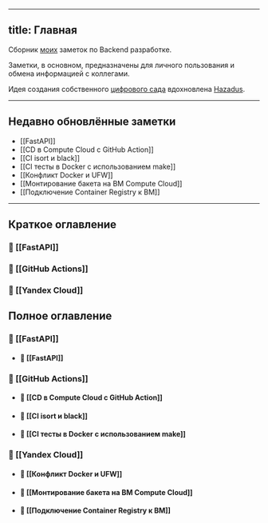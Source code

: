 
---
title: Главная
---
Сборник [моих](https://github.com/chrnmaxim) заметок по Backend разработке.

Заметки, в основном, предназначены для личного пользования и обмена информацией c коллегами.

Идея создания собственного [цифрового сада](https://jzhao.xyz/posts/networked-thought)
вдохновлена [Hazadus](https://github.com/hazadus).

----

## Недавно обновлённые заметки

- [[FastAPI]]
- [[CD в Compute Cloud с GitHub Action]]
- [[CI isort и black]]
- [[CI тесты в Docker c использованием make]]
- [[Конфликт Docker и UFW]]
- [[Монтирование бакета на ВМ Compute Cloud]]
- [[Подключение Container Registry к ВМ]]


----

## Краткое оглавление
### 📂 [[FastAPI]]
### 📂 [[GitHub Actions]]
### 📂 [[Yandex Cloud]]


## Полное оглавление
### 📂 [[FastAPI]]
- #### 📄 [[FastAPI]]
### 📂 [[GitHub Actions]]
- #### 📄 [[CD в Compute Cloud с GitHub Action]]
- #### 📄 [[CI isort и black]]
- #### 📄 [[CI тесты в Docker c использованием make]]
### 📂 [[Yandex Cloud]]
- #### 📄 [[Конфликт Docker и UFW]]
- #### 📄 [[Монтирование бакета на ВМ Compute Cloud]]
- #### 📄 [[Подключение Container Registry к ВМ]]

